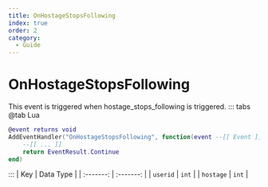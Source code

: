 ```yaml
---
title: OnHostageStopsFollowing
index: true
order: 2
category:
  - Guide
---
```


# OnHostageStopsFollowing
This event is triggered when hostage_stops_following is triggered.
::: tabs
@tab Lua
```lua
@event returns void
AddEventHandler("OnHostageStopsFollowing", function(event --[[ Event ]])
    --[[ ... ]]
    return EventResult.Continue
end)
```

:::
|    Key    | Data Type |
| :-------: | :-------: |
|  `userid` |   `int`   |
| `hostage` |   `int`   |
